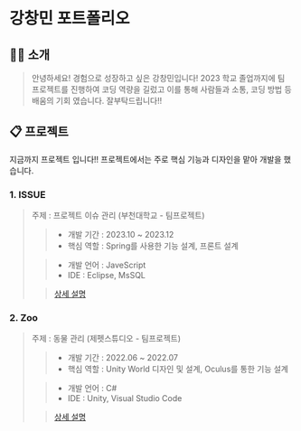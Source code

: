 # 강창민 포트폴리오


## 👨‍💻 소개

> 안녕하세요! 경험으로 성장하고 싶은 강창민입니다!
> 2023 학교 졸업까지에 팀 프로젝트를 진행하여 코딩 역량을 길렀고
> 이를 통해 사람들과 소통, 코딩 방법 등 배움의 기회 였습니다.
> 잘부탁드립니다!!


## 📋 프로젝트
지금까지 프로젝트 입니다!!
프로젝트에서는 주로 핵심 기능과 디자인을 맡아 개발을 했습니다.

### 1. ISSUE

> 주제 : 프로젝트 이슈 관리 (부천대학교  - 팀프로젝트)
>
>> - 개발 기간 : 2023.10 ~ 2023.12
>> - 핵심 역할 : Spring를 사용한 기능 설계, 프론트 설계 
>
>> - 개발 언어 : JaveScript
>> - IDE : Eclipse, MsSQL
>
>> [상세 설명](https://github.com/ckdals6932/ISSUE-PROJECT)

### 2. Zoo

> 주제 : 동물 관리 (제펫스튜디오 - 팀프로젝트)
>
>> - 개발 기간 : 2022.06 ~ 2022.07
>> - 핵심 역할 : Unity World 디자인 및 설계, Oculus를 통한 기능 설계
>
>> - 개발 언어 : C#
>> - IDE : Unity, Visual Studio Code
>
>> [상세 설명](https://github.com/ckdals6932/Zoo)

